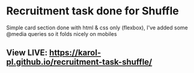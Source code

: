 # Recruitment task done for Shuffle 

Simple card section done with html & css only (flexbox), I've added some @media queries so it folds nicely on mobiles

## View LIVE: https://karol-pl.github.io/recruitment-task-shuffle/
